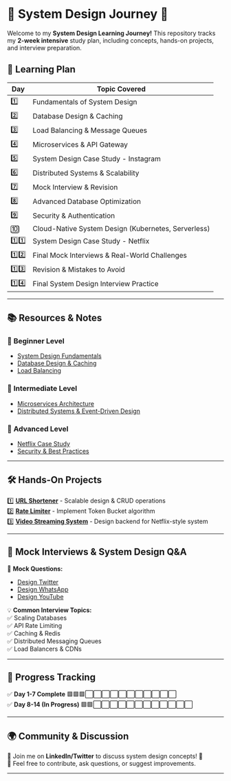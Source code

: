 # 📌 System Design Journey 🚀  

Welcome to my **System Design Learning Journey!** This repository tracks my **2-week intensive** study plan, including concepts, hands-on projects, and interview preparation.  

## 📅 Learning Plan  

| Day  | Topic Covered |
|------|--------------|
| 1️⃣  | Fundamentals of System Design  |
| 2️⃣  | Database Design & Caching  |
| 3️⃣  | Load Balancing & Message Queues  |
| 4️⃣  | Microservices & API Gateway  |
| 5️⃣  | System Design Case Study - Instagram  |
| 6️⃣  | Distributed Systems & Scalability  |
| 7️⃣  | Mock Interview & Revision  |
| 8️⃣  | Advanced Database Optimization  |
| 9️⃣  | Security & Authentication  |
| 🔟  | Cloud-Native System Design (Kubernetes, Serverless)  |
| 1️⃣1️⃣  | System Design Case Study - Netflix  |
| 1️⃣2️⃣  | Final Mock Interviews & Real-World Challenges  |
| 1️⃣3️⃣  | Revision & Mistakes to Avoid  |
| 1️⃣4️⃣  | Final System Design Interview Practice  |

---

## 📚 Resources & Notes  

### 📌 **Beginner Level**
- [System Design Fundamentals](./Beginner-Level/01-Fundamentals.md)
- [Database Design & Caching](./Beginner-Level/02-Database-Design-Caching.md)
- [Load Balancing](./Beginner-Level/03-Load-Balancing.md)

### 📌 **Intermediate Level**
- [Microservices Architecture](./Intermediate-Level/04-Microservices.md)
- [Distributed Systems & Event-Driven Design](./Intermediate-Level/05-Distributed-Systems.md)

### 📌 **Advanced Level**
- [Netflix Case Study](./Advanced-Level/06-Netflix-Case-Study.md)
- [Security & Best Practices](./Advanced-Level/07-Security-Best-Practices.md)

---

## 🛠️ Hands-On Projects  
1️⃣ **[URL Shortener](./Hands-On-Projects/URL-Shortener/)** - Scalable design & CRUD operations  
2️⃣ **[Rate Limiter](./Hands-On-Projects/Rate-Limiter/)** - Implement Token Bucket algorithm  
3️⃣ **[Video Streaming System](./Hands-On-Projects/Video-Streaming/)** - Design backend for Netflix-style system  

---

## 🎯 Mock Interviews & System Design Q&A  
📌 **Mock Questions:**  
- [Design Twitter](./Mock-Interviews/Twitter-System-Design.md)  
- [Design WhatsApp](./Mock-Interviews/WhatsApp-Architecture.md)  
- [Design YouTube](./Mock-Interviews/YouTube-System.md)  

💡 **Common Interview Topics:**  
✅ Scaling Databases  
✅ API Rate Limiting  
✅ Caching & Redis  
✅ Distributed Messaging Queues  
✅ Load Balancers & CDNs  

---

## 🎯 Progress Tracking  
✅ **Day 1-7 Complete** 🟩🟩🟩⬜⬜⬜⬜⬜⬜⬜⬜⬜⬜⬜  
✅ **Day 8-14 (In Progress)** 🟩🟩⬜⬜⬜⬜⬜⬜⬜⬜⬜⬜⬜⬜  

---

## 🌍 Community & Discussion  
💬 Join me on **LinkedIn/Twitter** to discuss system design concepts! 🚀  
📌 Feel free to contribute, ask questions, or suggest improvements.  

---
